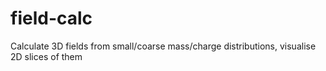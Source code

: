 # field-calc
Calculate 3D fields from small/coarse mass/charge distributions, visualise 2D slices of them

